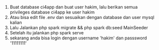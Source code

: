 1. Buat database ci4app dan buat user hakim, lalu berikan semua privileges database ci4app ke user hakim <br>
2. Atau bisa edit file .env dan sesuaikan dengan database dan user mysql kalian <br>
3. Lalu Jalankan php spark migrate && php spark db:seed MainSeeder <br>
4. Setelah itu jalankan php spark serve <br>
5. sekarang anda bisa login dengan username 'hakim' dan passsword '11111111'
